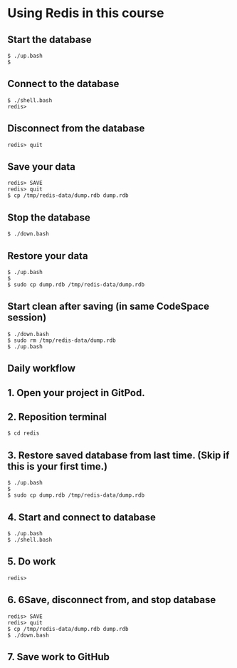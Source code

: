 # Using Redis in this course

## Start the database

```
$ ./up.bash
$
```

## Connect to the database

```
$ ./shell.bash
redis>
```

## Disconnect from the database

```
redis> quit
```

## Save your data

```
redis> SAVE
redis> quit
$ cp /tmp/redis-data/dump.rdb dump.rdb
```

## Stop the database

```
$ ./down.bash
```

## Restore your data

```
$ ./up.bash
$ 
$ sudo cp dump.rdb /tmp/redis-data/dump.rdb
```

## Start clean after saving (in same CodeSpace session)

```
$ ./down.bash
$ sudo rm /tmp/redis-data/dump.rdb
$ ./up.bash
```

## Daily workflow

## 1. Open your project in GitPod.

## 2. Reposition terminal

```
$ cd redis

```

## 3. Restore saved database from last time. (Skip if this is your first time.)

```
$ ./up.bash
$
$ sudo cp dump.rdb /tmp/redis-data/dump.rdb

```

## 4. Start and connect to database

```
$ ./up.bash
$ ./shell.bash

```

## 5. Do work

```
redis>

```

## 6. 6Save, disconnect from, and stop database

```
redis> SAVE
redis> quit
$ cp /tmp/redis-data/dump.rdb dump.rdb
$ ./down.bash

```

## 7. Save work to GitHub
